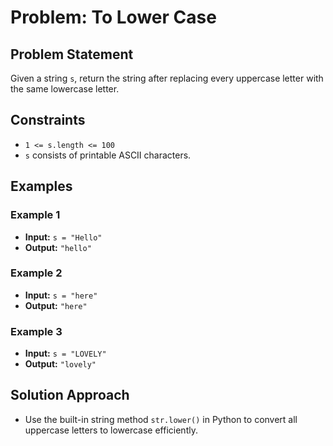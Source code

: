 # Problem: To Lower Case

## Problem Statement
Given a string `s`, return the string after replacing every uppercase letter with the same lowercase letter.

## Constraints
- `1 <= s.length <= 100`
- `s` consists of printable ASCII characters.

## Examples
### Example 1
- **Input:** `s = "Hello"`  
- **Output:** `"hello"`

### Example 2
- **Input:** `s = "here"`  
- **Output:** `"here"`

### Example 3
- **Input:** `s = "LOVELY"`  
- **Output:** `"lovely"`

## Solution Approach
- Use the built-in string method `str.lower()` in Python to convert all uppercase letters to lowercase efficiently.
